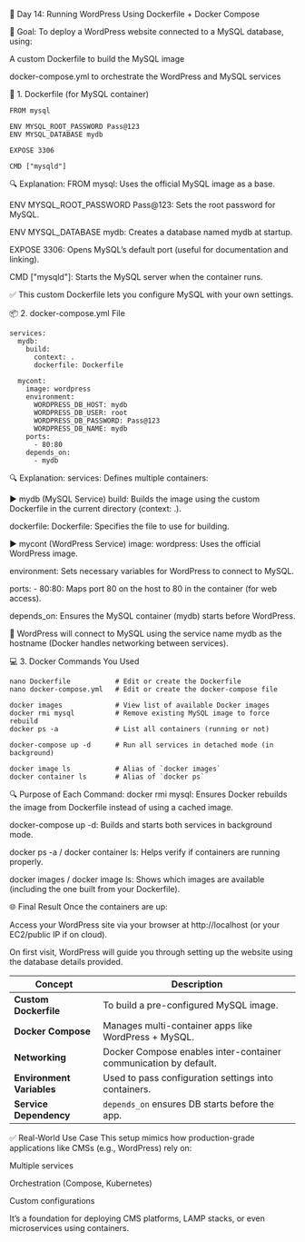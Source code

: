 📘 Day 14: Running WordPress Using Dockerfile + Docker Compose

🧩 Goal:
To deploy a WordPress website connected to a MySQL database, using:

A custom Dockerfile to build the MySQL image

docker-compose.yml to orchestrate the WordPress and MySQL services

🔧 1. Dockerfile (for MySQL container)
```
FROM mysql

ENV MYSQL_ROOT_PASSWORD Pass@123
ENV MYSQL_DATABASE mydb

EXPOSE 3306

CMD ["mysqld"]
```
🔍 Explanation:
FROM mysql: Uses the official MySQL image as a base.

ENV MYSQL_ROOT_PASSWORD Pass@123: Sets the root password for MySQL.

ENV MYSQL_DATABASE mydb: Creates a database named mydb at startup.

EXPOSE 3306: Opens MySQL’s default port (useful for documentation and linking).

CMD ["mysqld"]: Starts the MySQL server when the container runs.

✅ This custom Dockerfile lets you configure MySQL with your own settings.

📦 2. docker-compose.yml File
```
services:
  mydb:
    build:
      context: .
      dockerfile: Dockerfile

  mycont:
    image: wordpress
    environment:
      WORDPRESS_DB_HOST: mydb
      WORDPRESS_DB_USER: root
      WORDPRESS_DB_PASSWORD: Pass@123
      WORDPRESS_DB_NAME: mydb
    ports:
      - 80:80
    depends_on:
      - mydb
```

🔍 Explanation:
services: Defines multiple containers:

▶️ mydb (MySQL Service)
build: Builds the image using the custom Dockerfile in the current directory (context: .).

dockerfile: Dockerfile: Specifies the file to use for building.

▶️ mycont (WordPress Service)
image: wordpress: Uses the official WordPress image.

environment: Sets necessary variables for WordPress to connect to MySQL.

ports: - 80:80: Maps port 80 on the host to 80 in the container (for web access).

depends_on: Ensures the MySQL container (mydb) starts before WordPress.

🔗 WordPress will connect to MySQL using the service name mydb as the hostname (Docker handles networking between services).

💻 3. Docker Commands You Used
```
nano Dockerfile           # Edit or create the Dockerfile
nano docker-compose.yml   # Edit or create the docker-compose file

docker images             # View list of available Docker images
docker rmi mysql          # Remove existing MySQL image to force rebuild
docker ps -a              # List all containers (running or not)

docker-compose up -d      # Run all services in detached mode (in background)

docker image ls           # Alias of `docker images`
docker container ls       # Alias of `docker ps`
```

🔍 Purpose of Each Command:
docker rmi mysql: Ensures Docker rebuilds the image from Dockerfile instead of using a cached image.

docker-compose up -d: Builds and starts both services in background mode.

docker ps -a / docker container ls: Helps verify if containers are running properly.

docker images / docker image ls: Shows which images are available (including the one built from your Dockerfile).

🌐 Final Result
Once the containers are up:

Access your WordPress site via your browser at http://localhost (or your EC2/public IP if on cloud).

On first visit, WordPress will guide you through setting up the website using the database details provided.

| Concept                   | Description                                                      |
| ------------------------- | ---------------------------------------------------------------- |
| **Custom Dockerfile**     | To build a pre-configured MySQL image.                           |
| **Docker Compose**        | Manages multi-container apps like WordPress + MySQL.             |
| **Networking**            | Docker Compose enables inter-container communication by default. |
| **Environment Variables** | Used to pass configuration settings into containers.             |
| **Service Dependency**    | `depends_on` ensures DB starts before the app.                   |


✅ Real-World Use Case
This setup mimics how production-grade applications like CMSs (e.g., WordPress) rely on:

Multiple services

Orchestration (Compose, Kubernetes)

Custom configurations

It’s a foundation for deploying CMS platforms, LAMP stacks, or even microservices using containers.


